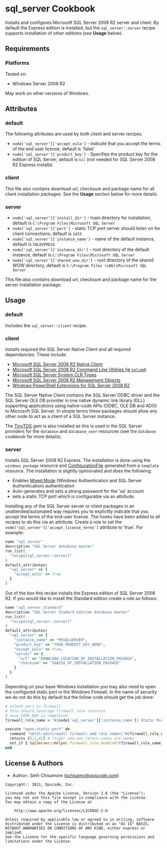 sql_server Cookbook
===================
Installs and configures Microsoft SQL Server 2008 R2 server and client.  By default the Express edition is installed, but the `sql_server::server` recipe supports installation of other editions (see __Usage__ below).


Requirements
------------
### Platforms
Tested on:
- Windows Server 2008 R2

May work on other versions of Windows.


Attributes
----------
### default
The following attributes are used by both client and server recipes.

* `node['sql_server']['accept_eula']` - indicate that you accept the terms of the end user license, default is 'false'
* `node['sql_server']['product_key']` - Specifies the product key for the edition of SQL Server, default is `nil` (not needed for SQL Server 2008 R2 Express installs)

### client
This file also contains download url, checksum and package name for all client installation packages.  See the __Usage__ section below for more details.

### server
* `node['sql_server']['install_dir']` - main directory for installation, default is `C:\Program Files\Microsoft SQL Server`
* `node['sql_server']['port']` - static TCP port server should listen on for client connections, default is `1433`
* `node['sql_server']['instance_name']` - name of the default instance, default is `SQLEXPRESS`
* `node['sql_server']['instance_dir']` - root directory of the default instance, default is `C:\Program Files\Microsoft SQL Server`
* `node['sql_server']['shared_wow_dir']` - root directory of the shared WOW directory, default is `C:\Program Files (x86)\Microsoft SQL Server`

This file also contains download url, checksum and package name for the server installation package.


Usage
-----
### default
Includes the `sql_server::client` recipe.

### client
Installs required the SQL Server Native Client and all required dependancies. These include:

* [Microsoft SQL Server 2008 R2 Native Client](http://www.microsoft.com/download/en/details.aspx?id=16978#SNAC)
* [Microsoft SQL Server 2008 R2 Command Line Utilities (ie `sqlcmd`)](http://www.microsoft.com/download/en/details.aspx?id=16978#SQLCMD)
* [Microsoft SQL Server System CLR Types](http://www.microsoft.com/download/en/details.aspx?id=16978#SQLSYSCLR)
* [Microsoft SQL Server 2008 R2 Management Objects](http://www.microsoft.com/download/en/details.aspx?id=16978#SMO)
* [Windows PowerShell Extensions for SQL Server 2008 R2](http://www.microsoft.com/download/en/details.aspx?id=16978#PowerShell)

The SQL Server Native Client contains the SQL Server ODBC driver and the SQL Server OLE DB provider in one native dynamic link library (DLL) supporting applications using native-code APIs (ODBC, OLE DB and ADO) to Microsoft SQL Server.  In simple terms these packages should allow any other node to act as a client of a SQL Server instance.

The [TinyTDS](https://github.com/rails-sqlserver/tiny_tds) gem is also installed as this is used in the SQL Server providers for the `database` and `database_user` resources (see the `database` cookbook for more details).

### server
Installs SQL Server 2008 R2 Express.  The installation is done using the `windows_package` resource and [ConfigurationFile](http://msdn.microsoft.com/en-us/library/dd239405.aspx) generated from a `template` resource.  The installation is slightly opinionated and does the following:

* Enables [Mixed Mode](http://msdn.microsoft.com/en-us/library/aa905171\(v=sql.80\).aspx) (Windows Authentication and SQL Server Authentication) authentication
* Auto-generates and sets a strong password for the 'sa' account
* sets a static TCP port which is configurable via an attribute.

Installing any of the SQL Server server or client packages in an unattended/automated way requires you to explicitly indicate that you accept the terms of the end user license. The hooks have been added to all recipes to do this via an attribute.  Create a role to set the `node['sql_server']['accept_license_terms']` attribute to 'true'.  For example:

```ruby
name "sql_server"
description "SQL Server database master"
run_list(
  "recipe[sql_server::server]"
)
default_attributes(
  "sql_server" => {
    "accept_eula" => true
  }
)
```

Out of the box this recipe installs the Express edition of SQL Server 2008 R2.  If you would like to install the Standard edition create a role as follows:

```ruby
name "sql_server_standard"
description "SQL Server Stadard edition database master"
run_list(
  "recipe[sql_server::server]"
)
default_attributes(
  "sql_server" => {
    "instance_name" => "MSSQLSERVER",
    "product_key" => "YOUR_PRODUCT_KEY_HERE",
    "accept_eula" => true,
    "server" => {
      "url" => "DOWNLOAD_LOCATION_OF_INSTALLATION_PACKAGE",
      "checksum" => "SHA256_OF_INSTALLATION_PACKAGE"
    }
  }
)
```

Depending on your base Windows installation you may also need to open the configured static port in the Windows Firewall.  In the name of security we do not do this by default but the follow code should get the job done:

```ruby
# unlock port in firewall
# this should leverage firewall_rule resource
# once COOK-689 is completed
firewall_rule_name = "#{node['sql_server']['instance_name']} Static Port"

execute "open-static-port" do
  command "netsh advfirewall firewall add rule name=\"#{firewall_rule_name}\" dir=in action=allow protocol=TCP localport=#{node['sql_server']['port']}"
  returns [0,1,42] # *sigh* cmd.exe return codes are wonky
  not_if { SqlServer::Helper.firewall_rule_enabled?(firewall_rule_name) }
end
```

License & Authors
-----------------
- Author:: Seth Chisamore (<schisamo@opscode.com>)

```text
Copyright:: 2011, Opscode, Inc.

Licensed under the Apache License, Version 2.0 (the "License");
you may not use this file except in compliance with the License.
You may obtain a copy of the License at

    http://www.apache.org/licenses/LICENSE-2.0

Unless required by applicable law or agreed to in writing, software
distributed under the License is distributed on an "AS IS" BASIS,
WITHOUT WARRANTIES OR CONDITIONS OF ANY KIND, either express or implied.
See the License for the specific language governing permissions and
limitations under the License.
```
